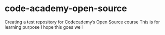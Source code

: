 # code-academy-open-source
Creating a test repository for Codecademy’s Open Source course
This is for learning purpose
I hope this goes well
